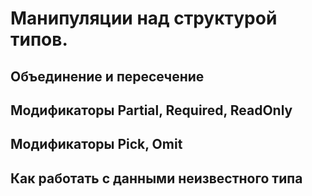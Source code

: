 # Манипуляции над структурой типов.

## Объединение и пересечение

## Модификаторы Partial, Required, ReadOnly

## Модификаторы Pick, Omit

## Как работать с данными неизвестного типа
